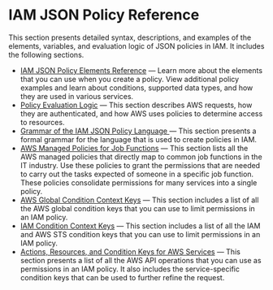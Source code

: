 # IAM JSON Policy Reference<a name="reference_policies"></a>

This section presents detailed syntax, descriptions, and examples of the elements, variables, and evaluation logic of JSON policies in IAM\. It includes the following sections\.
+  [IAM JSON Policy Elements Reference](reference_policies_elements.md) — Learn more about the elements that you can use when you create a policy\. View additional policy examples and learn about conditions, supported data types, and how they are used in various services\. 
+ [Policy Evaluation Logic](reference_policies_evaluation-logic.md) — This section describes AWS requests, how they are authenticated, and how AWS uses policies to determine access to resources\. 
+ [Grammar of the IAM JSON Policy Language ](reference_policies_grammar.md) — This section presents a formal grammar for the language that is used to create policies in IAM\.
+ [AWS Managed Policies for Job Functions](access_policies_job-functions.md) — This section lists all the AWS managed policies that directly map to common job functions in the IT industry\. Use these policies to grant the permissions that are needed to carry out the tasks expected of someone in a specific job function\. These policies consolidate permissions for many services into a single policy\.
+ [AWS Global Condition Context Keys](reference_policies_condition-keys.md) — This section includes a list of all the AWS global condition keys that you can use to limit permissions in an IAM policy\.
+ [IAM Condition Context Keys](reference_policies_iam-condition-keys.md) — This section includes a list of all the IAM and AWS STS condition keys that you can use to limit permissions in an IAM policy\.
+ [Actions, Resources, and Condition Keys for AWS Services](reference_policies_actions-resources-contextkeys.md) — This section presents a list of all the AWS API operations that you can use as permissions in an IAM policy\. It also includes the service\-specific condition keys that can be used to further refine the request\.